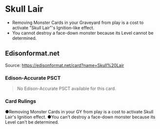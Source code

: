 # Skull Lair

*   Removing Monster Cards in your Graveyard from play is a cost to activate "Skull Lair"'s Ignition-like effect.
*   You cannot destroy a face-down monster because its Level cannot be determined.

## Edisonformat.net

Source: https://edisonformat.net/card?name=Skull%20Lair

### Edison-Accurate PSCT

> No Edison-Accurate PSCT available for this card.

### Card Rulings

●Removing Monster Cards in your GY from play is a cost to activate Skull Lair's Ignition effect.
●You can't destroy a face-down monster because its Level can't be determined.
            